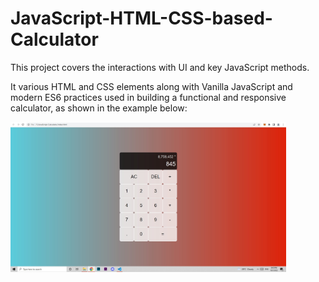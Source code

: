 # JavaScript-HTML-CSS-based-Calculator

This project covers the interactions with UI and key JavaScript methods.

It various HTML and CSS elements along with Vanilla JavaScript and modern ES6 practices used in building a functional and responsive calculator, as shown in the example below:

<img src="data/Screenshot 2022-10-05 184536.jpg" height="240" >
